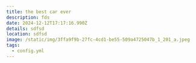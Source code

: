 ```yaml
---
title: the best car ever
description: fds
date: 2024-12-12T17:17:16.990Z
details: s﻿dfsd
location: sdfsd
image: /static/img/3ffa9f9b-27fc-4cd1-be55-509a4725047b_1_201_a.jpeg
tags:
  - config.yml
---
```

